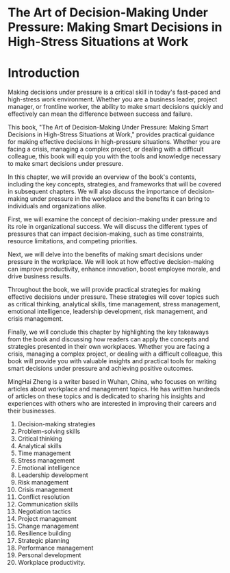 # The Art of Decision-Making Under Pressure: Making Smart Decisions in High-Stress Situations at Work

# Introduction

Making decisions under pressure is a critical skill in today's fast-paced and high-stress work environment. Whether you are a business leader, project manager, or frontline worker, the ability to make smart decisions quickly and effectively can mean the difference between success and failure.

This book, "The Art of Decision-Making Under Pressure: Making Smart Decisions in High-Stress Situations at Work," provides practical guidance for making effective decisions in high-pressure situations. Whether you are facing a crisis, managing a complex project, or dealing with a difficult colleague, this book will equip you with the tools and knowledge necessary to make smart decisions under pressure.

In this chapter, we will provide an overview of the book's contents, including the key concepts, strategies, and frameworks that will be covered in subsequent chapters. We will also discuss the importance of decision-making under pressure in the workplace and the benefits it can bring to individuals and organizations alike.

First, we will examine the concept of decision-making under pressure and its role in organizational success. We will discuss the different types of pressures that can impact decision-making, such as time constraints, resource limitations, and competing priorities.

Next, we will delve into the benefits of making smart decisions under pressure in the workplace. We will look at how effective decision-making can improve productivity, enhance innovation, boost employee morale, and drive business results.

Throughout the book, we will provide practical strategies for making effective decisions under pressure. These strategies will cover topics such as critical thinking, analytical skills, time management, stress management, emotional intelligence, leadership development, risk management, and crisis management.

Finally, we will conclude this chapter by highlighting the key takeaways from the book and discussing how readers can apply the concepts and strategies presented in their own workplaces. Whether you are facing a crisis, managing a complex project, or dealing with a difficult colleague, this book will provide you with valuable insights and practical tools for making smart decisions under pressure and achieving positive outcomes.

MingHai Zheng is a writer based in Wuhan, China, who focuses on writing articles about workplace and management topics. He has written hundreds of articles on these topics and is dedicated to sharing his insights and experiences with others who are interested in improving their careers and their businesses.



1. Decision-making strategies
2. Problem-solving skills
3. Critical thinking
4. Analytical skills
5. Time management
6. Stress management
7. Emotional intelligence
8. Leadership development
9. Risk management
10. Crisis management
11. Conflict resolution
12. Communication skills
13. Negotiation tactics
14. Project management
15. Change management
16. Resilience building
17. Strategic planning
18. Performance management
19. Personal development
20. Workplace productivity.

